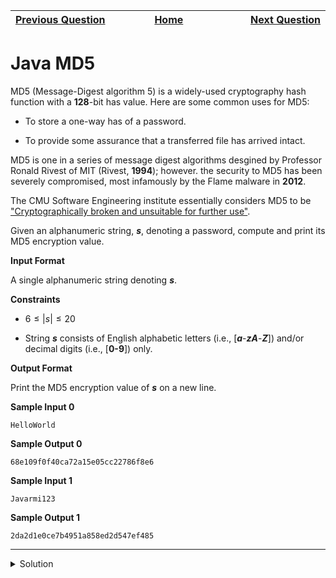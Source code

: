 | <img width=1000>[Previous Question](https://github.com/Kevin-Lago/java-hackerrank-solutions/tree/main/src/advanced/java_lambda_expressions)</img> | <img width=1000>[Home](https://github.com/Kevin-Lago/java-hackerrank-solutions)</img> | <img width=1000>[Next Question](https://github.com/Kevin-Lago/java-hackerrank-solutions/tree/main/src/advanced/java_sha_256)</img> |
|:---|:---:|---:|

# Java MD5

MD5 (Message-Digest algorithm 5) is a widely-used cryptography hash function with a __128__-bit has value. Here are some common uses for MD5:

- To store a one-way has of a password.

- To provide some assurance that a transferred file has arrived intact.

MD5 is one in a series of message digest algorithms desgined by Professor Ronald Rivest of MIT (Rivest, __1994__); however. the security to MD5 has been severely compromised, most infamously by the Flame malware in __2012__.

The CMU Software Engineering institute essentially considers MD5 to be ["Cryptographically broken and unsuitable for further use"]().

Given an alphanumeric string, ___s___, denoting a password, compute and print its MD5 encryption value.

__Input Format__

A single alphanumeric string denoting ___s___.

__Constraints__

- $6 \le |s| \le 20$

- String ___s___ consists of English alphabetic letters (i.e., [___a___-___zA___-___Z___]) and/or decimal digits (i.e., [__0-9__]) only.

__Output Format__

Print the MD5 encryption value of ___s___ on a new line.

__Sample Input 0__

```
HelloWorld
```

__Sample Output 0__

```
68e109f0f40ca72a15e05cc22786f8e6
```

__Sample Input 1__

```
Javarmi123
```

__Sample Output 1__

```
2da2d1e0ce7b4951a858ed2d547ef485
```

---

<details><summary>Solution</summary>
    
```java
import java.math.BigInteger;
import java.security.MessageDigest;
import java.security.NoSuchAlgorithmException;
import java.util.Scanner;

public class Solution {

    public static void main(String[] args) throws NoSuchAlgorithmException {
        Scanner scan = new Scanner(System.in);
        String string = scan.next();

        // Static getInstance method is called with hashing MD5
        MessageDigest md = MessageDigest.getInstance("MD5");

        // digest() method is called to calculate message digest
        // of an input digest() return array of byte
        byte[] messageDigest = md.digest(string.getBytes());

        // Convert byte array into signum representation
        BigInteger no = new BigInteger(1, messageDigest);

        // Convert message digest into hex value
        String hashtext = no.toString(16);
        while (hashtext.length() < 32) {
            hashtext = "0" + hashtext;
        }

        System.out.println(hashtext);
    }

}
```
</details>